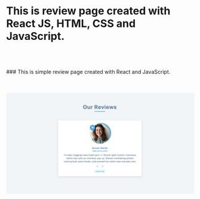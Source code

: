 # This is review page created with React JS, HTML, CSS and JavaScript.

</br>
</br>
</br>
### This is simple review page created with React and JavaScript. 
</br>
</br>
</br>

![page-image](././public/image/review-react.jpg)
